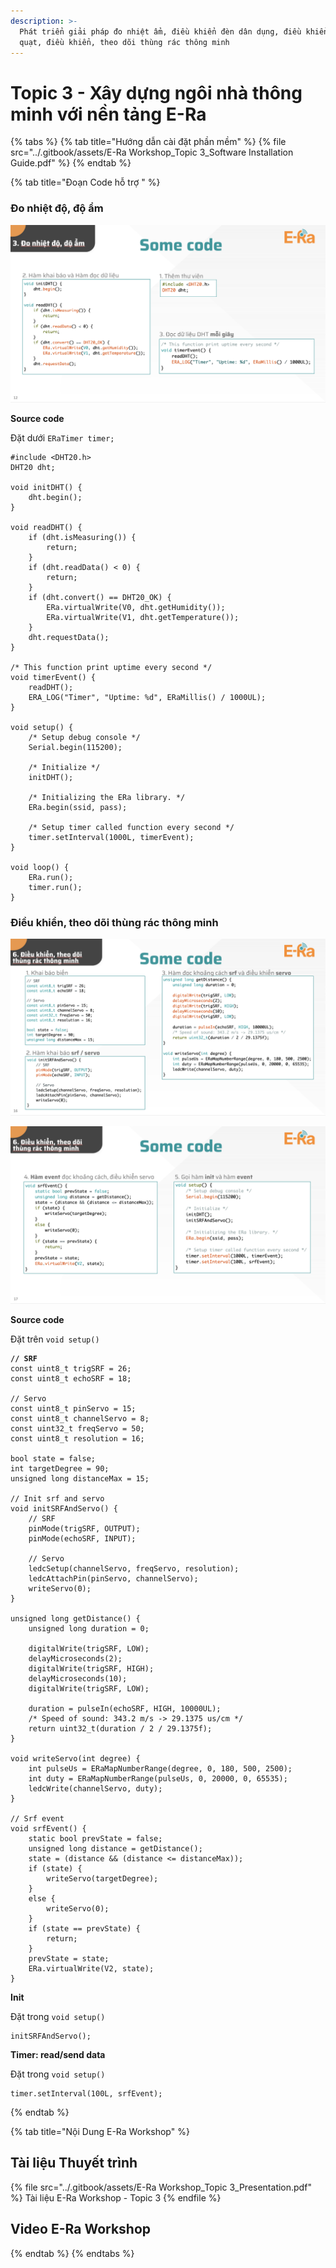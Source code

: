 ```yaml
---
description: >-
  Phát triển giải pháp đo nhiệt ẩm, điều khiển đèn dân dụng, điều khiển tốc độ
  quạt, điều khiển, theo dõi thùng rác thông minh
---
```


# Topic 3 - Xây dựng ngôi nhà thông minh với nền tảng E-Ra

{% tabs %}
{% tab title="Hướng dẫn cài đặt phần mềm" %}
{% file src="../.gitbook/assets/E-Ra Workshop_Topic 3_Software Installation Guide.pdf" %}
{% endtab %}

{% tab title="Đoạn Code hỗ trợ " %}
### Đo nhiệt độ, độ ẩm

![](../.gitbook/assets/image.png)

**Source code**

Đặt dưới `ERaTimer timer;`

```
#include <DHT20.h>
DHT20 dht;

void initDHT() {
    dht.begin();
}

void readDHT() {
    if (dht.isMeasuring()) {
        return;
    }
    if (dht.readData() < 0) {
        return;
    }
    if (dht.convert() == DHT20_OK) {
        ERa.virtualWrite(V0, dht.getHumidity());
        ERa.virtualWrite(V1, dht.getTemperature());
    }
    dht.requestData();
}

/* This function print uptime every second */
void timerEvent() {
    readDHT();
    ERA_LOG("Timer", "Uptime: %d", ERaMillis() / 1000UL);
}

void setup() {
    /* Setup debug console */
    Serial.begin(115200);

    /* Initialize */
    initDHT();

    /* Initializing the ERa library. */
    ERa.begin(ssid, pass);

    /* Setup timer called function every second */
    timer.setInterval(1000L, timerEvent);
}

void loop() {
    ERa.run();
    timer.run();
}
```



### Điều khiển, theo dõi thùng rác thông minh

![](<../.gitbook/assets/image (1) (11).png>)

![](<../.gitbook/assets/image (2) (5).png>)

**Source code**&#x20;

Đặt trên `void setup()`

<pre><code><strong>// SRF
</strong>const uint8_t trigSRF = 26;
const uint8_t echoSRF = 18;

// Servo
const uint8_t pinServo = 15;
const uint8_t channelServo = 8;
const uint32_t freqServo = 50;
const uint8_t resolution = 16;

bool state = false;
int targetDegree = 90;
unsigned long distanceMax = 15;

// Init srf and servo
void initSRFAndServo() {
    // SRF
    pinMode(trigSRF, OUTPUT);
    pinMode(echoSRF, INPUT);

    // Servo  
    ledcSetup(channelServo, freqServo, resolution);
    ledcAttachPin(pinServo, channelServo);
    writeServo(0);
}

unsigned long getDistance() {
    unsigned long duration = 0;

    digitalWrite(trigSRF, LOW);
    delayMicroseconds(2);
    digitalWrite(trigSRF, HIGH);
    delayMicroseconds(10);
    digitalWrite(trigSRF, LOW);

    duration = pulseIn(echoSRF, HIGH, 10000UL);
    /* Speed of sound: 343.2 m/s -> 29.1375 us/cm */
    return uint32_t(duration / 2 / 29.1375f);
}

void writeServo(int degree) {
    int pulseUs = ERaMapNumberRange(degree, 0, 180, 500, 2500);
    int duty = ERaMapNumberRange(pulseUs, 0, 20000, 0, 65535);
    ledcWrite(channelServo, duty);
}

// Srf event
void srfEvent() {
    static bool prevState = false;
    unsigned long distance = getDistance();
    state = (distance &#x26;&#x26; (distance &#x3C;= distanceMax));
    if (state) {
        writeServo(targetDegree);
    }
    else {
        writeServo(0);
    }
    if (state == prevState) {
        return;
    }
    prevState = state;
    ERa.virtualWrite(V2, state);
}
</code></pre>



**Init**

Đặt trong `void setup()`

```
initSRFAndServo();
```



**Timer: read/send data**

Đặt trong `void setup()`

```
timer.setInterval(100L, srfEvent);
```
{% endtab %}

{% tab title="Nội Dung E-Ra Workshop" %}
## Tài liệu Thuyết trình

{% file src="../.gitbook/assets/E-Ra Workshop_Topic 3_Presentation.pdf" %}
Tài liệu E-Ra Workshop - Topic 3
{% endfile %}

## Video E-Ra Workshop


{% endtab %}
{% endtabs %}



